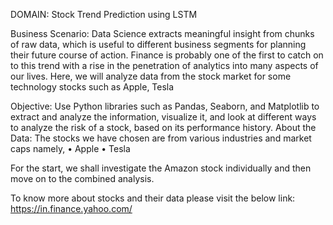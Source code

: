 DOMAIN: Stock Trend Prediction using LSTM

Business Scenario: 
Data Science extracts meaningful insight from chunks of raw data, which is
useful to different business segments for planning their future course of action. Finance is
probably one of the first to catch on to this trend with a rise in the penetration of analytics into
many aspects of our lives. Here, we will analyze data from the stock market for some technology
stocks such as Apple, Tesla

Objective: Use Python libraries such as Pandas, Seaborn, and Matplotlib to extract and analyze
the information, visualize it, and look at different ways to analyze the risk of a stock, based on its
performance history.
About the Data: The stocks we have chosen are from various industries and market caps namely,
• Apple
• Tesla

For the start, we shall investigate the Amazon stock individually and then move on to the
combined analysis.

To know more about stocks and their data please visit the below link:
https://in.finance.yahoo.com/
